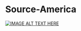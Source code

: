 # Source-America


[![IMAGE ALT TEXT HERE](https://img.youtube.com/vi/Z97Lo3L42wM/0.jpg)](https://www.youtube.com/watch?v=Z97Lo3L42wM)

